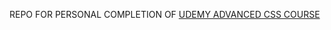 REPO FOR PERSONAL COMPLETION OF [UDEMY ADVANCED CSS COURSE](https://www.udemy.com/advanced-css-and-sass/?couponCode=GITHUB4)
